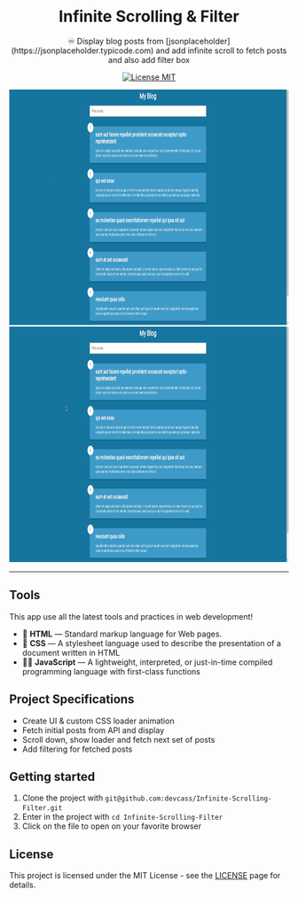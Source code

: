 
<h1 align="center">
<br>
Infinite Scrolling & Filter
</h1>

<p align="center">♾ Display blog posts from [jsonplaceholder](https://jsonplaceholder.typicode.com) and add infinite scroll to fetch posts and also add filter box</p>

<p align="center">
  <a href="https://opensource.org/licenses/MIT">
    <img src="https://img.shields.io/badge/License-MIT-blue.svg" alt="License MIT">
  </a>
</p>

[//]: # (Add your gifs/images here:)
<div>
  <img src="preview1.gif" alt="demo" height="425">
  <img src="preview2.gif" alt="demo" height="425">
</div>

<hr />

## Tools
[//]: # (Add the features of your project here:)
This app use all the latest tools and practices in web development!

- 🌳 **HTML** — Standard markup language for Web pages.
- 🎨 **CSS** —  A stylesheet language used to describe the presentation of a document written in HTML
- 👨‍💻 **JavaScript** — A lightweight, interpreted, or just-in-time compiled programming language with first-class functions 

## Project Specifications

- Create UI & custom CSS loader animation
- Fetch initial posts from API and display
- Scroll down, show loader and fetch next set of posts
- Add filtering for fetched posts

## Getting started

1. Clone the project with `git@github.com:devcass/Infinite-Scrolling-Filter.git`
2. Enter in the project with `cd Infinite-Scrolling-Filter`
3. Click on the file to open on your favorite browser


## License

This project is licensed under the MIT License - see the [LICENSE](https://opensource.org/licenses/MIT) page for details.
